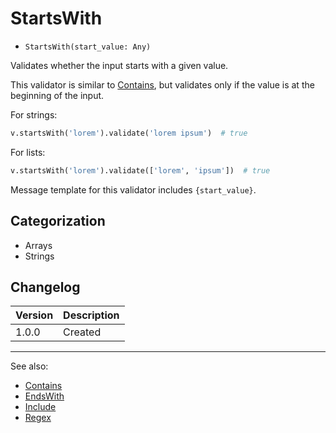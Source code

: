# StartsWith

- `StartsWith(start_value: Any)`

Validates whether the input starts with a given value.

This validator is similar to [Contains](Contains.md), but validates only
if the value is at the beginning of the input.

For strings:

```python
v.startsWith('lorem').validate('lorem ipsum')  # true
```

For lists:

```python
v.startsWith('lorem').validate(['lorem', 'ipsum'])  # true
```


Message template for this validator includes `{start_value}`.

## Categorization

- Arrays
- Strings

## Changelog

Version | Description
--------|-------------
  1.0.0 | Created

***
See also:

- [Contains](Contains.md)
- [EndsWith](EndsWith.md)
- [Include](Include.md)
- [Regex](Regex.md)